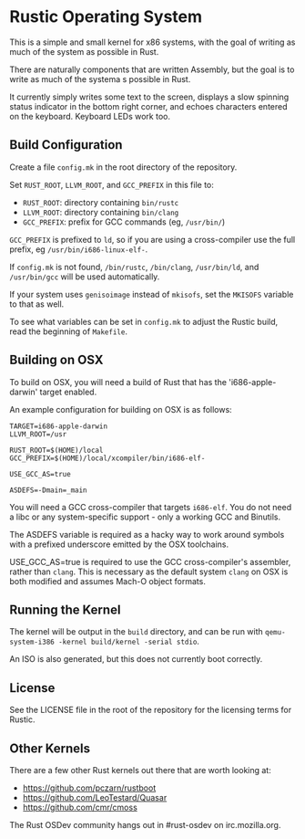 # Rustic Operating System

This is a simple and small kernel for x86 systems, with the goal of
writing as much of the system as possible in Rust.

There are naturally components that are written Assembly, but the goal is to
write as much of the systema s possible in Rust.

It currently simply writes some text to the screen, displays a slow
spinning status indicator in the bottom right corner, and echoes
characters entered on the keyboard. Keyboard LEDs work too.

## Build Configuration

Create a file `config.mk` in the root directory of the repository.

Set `RUST_ROOT`, `LLVM_ROOT`, and `GCC_PREFIX` in this file to:
* `RUST_ROOT`: directory containing `bin/rustc`
* `LLVM_ROOT`: directory containing `bin/clang`
* `GCC_PREFIX`: prefix for GCC commands (eg, `/usr/bin/`)

`GCC_PREFIX` is prefixed to `ld`, so if you are using a cross-compiler
use the full prefix, eg `/usr/bin/i686-linux-elf-`.

If `config.mk` is not found, `/bin/rustc`, `/bin/clang`, `/usr/bin/ld`,
and `/usr/bin/gcc` will be used automatically.

If your system uses `genisoimage` instead of `mkisofs`, set the `MKISOFS`
variable to that as well.

To see what variables can be set in `config.mk` to adjust the Rustic build,
read the beginning of `Makefile`.

## Building on OSX

To build on OSX, you will need a build of Rust that has the 'i686-apple-darwin'
target enabled.

An example configuration for building on OSX is as follows:

```
TARGET=i686-apple-darwin
LLVM_ROOT=/usr

RUST_ROOT=$(HOME)/local
GCC_PREFIX=$(HOME)/local/xcompiler/bin/i686-elf-

USE_GCC_AS=true

ASDEFS=-Dmain=_main
```

You will need a GCC cross-compiler that targets `i686-elf`. You do not need a
libc or any system-specific support - only a working GCC and Binutils.

The ASDEFS variable is required as a hacky way to work around symbols with a
prefixed underscore emitted by the OSX toolchains.

USE_GCC_AS=true is required to use the GCC cross-compiler's assembler, rather
than `clang`. This is necessary as the default system `clang` on OSX is both
modified and assumes Mach-O object formats.

## Running the Kernel

The kernel will be output in the `build` directory, and can be run with
`qemu-system-i386 -kernel build/kernel -serial stdio`.

An ISO is also generated, but this does not currently boot correctly.

## License

See the LICENSE file in the root of the repository for the licensing
terms for Rustic.

## Other Kernels

There are a few other Rust kernels out there that are worth looking at:
* https://github.com/pczarn/rustboot
* https://github.com/LeoTestard/Quasar
* https://github.com/cmr/cmoss

The Rust OSDev community hangs out in #rust-osdev on irc.mozilla.org.

